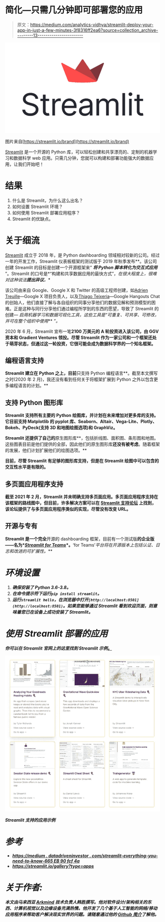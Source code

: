 # 简化—只需几分钟即可部署您的应用

> 原文：<https://medium.com/analytics-vidhya/streamlit-deploy-your-app-in-just-a-few-minutes-3f8316ff2ea6?source=collection_archive---------13----------------------->

![](img/475b9ecd5f2c378bc2ee6d9ee9ec60b3.png)

图片来自[https://streamlit.io/brand](https://streamlit.io/brand)

[Streamlit](https://streamlit.io/) 是一个开源的 Python 库，可以轻松创建和共享漂亮的、定制的机器学习和数据科学 web 应用。只需几分钟，您就可以构建和部署功能强大的数据应用，让我们开始吧！

# 结果

1.  什么是 Streamlit，为什么这么出名？
2.  如何设置 Streamlit 环境？
3.  如何使用 Streamlit 部署应用程序？
4.  Streamlit 的优缺点。

# 关于细流

[Streamlit](https://www.streamlit.io/) 成立于 2018 年，是 Python dashboarding 领域相对较新的公司。经过一年的开发工作，Streamlit 仪表板框架的测试版于 2019 年秋季发布**。该公司创建 Streamlit 的目标是创建一个开源框架来“ ***将 Python 脚本转化为交互式应用*** ”。Streamlit 的口号是*“构建和共享数据应用的最快方式”，*在很大程度上，很难对这种说法**提出异议**。**

该公司由来自 Google、Google X 和 Twitter 的高级工程师创建，如[Adrien Treuille](/@adrien.g.treuille)—Google X 项目负责人，以及[Thiago Teixeria](https://thiagot.com/)—Google Hangouts Chat 的创始人，他们直接了解与各自组织的同事分享他们的数据见解和预测模型的困难。正是这种与同行分享他们通过编程所学到的东西的愿望，导致了 Streamlit 的创建— **启用机器学习和数据可视化工具，这些工具是*“可重复、可共享、可修改，并可在整个组织中使用*** *”。*

2020 年 6 月，Streamlit 宣布一笔[](/streamlit/announcing-streamlits-21m-series-a-ae05daa6c885)**2100 万美元的 A 轮投资进入该公司，由 GGV 资本和 Gradient Ventures 领投。尽管 Streamlit 作为一家公司和一个框架还处于萌芽状态，但通过这一轮投资，它很可能会成为数据科学界的一个知名框架。**

## **编程语言支持**

**Streamlit 建立在 Python 之上，目前**只支持 Python 编程语言**。截至本文撰写之时(2020 年 2 月)，我还没有看到任何关于将框架扩展到 Python 之外以包含更多编程语言的计划。**

## **支持 Python 图形库**

**Streamlit **支持所有主要的 Python 绘图库**，并计划在未来增加对更多库的支持。它目前支持 Matplotlib 的 pyplot 库、Seaborn、Altair、Vega-Lite、Plotly、Bokeh、PyDeck(支持 3D 和地图绘图选项)和 GraphViz。**

**Streamlit 还提供了自己的**原生图形库**，包括折线图、面积图、条形图和地图。这些图表目前是他们提供的全部，因此他们的原生图形库**还没有被考虑**。随着框架的发展，他们计划扩展他们的绘图选项。**

**目前，尽管 Streamlit 有足够的图形库支持，但是在 Streamlit 绘图中可以包含的交互性水平是有限的。**

## **多页面应用程序支持**

**截至 2021 年 2 月，Streamlit **并未明确支持多页面应用。**多页面应用程序支持在该框架的路线图中，但目前，许多**解决方案可以在** [**Streamlit 支持论坛**](https://discuss.streamlit.io/) 上找到，该论坛提供了与多页面应用程序类似的实现，尽管没有改变 URL。**

## **开源与专有**

**Streamlit 是一个完全**开源的 dashboarding 框架，目前有一个测试版**的企业版——名为*[*Streamlit for Teams*](https://www.streamlit.io/for-teams)*。**‘for Teams’*平台将在开源版本上包括认证、日志和改进的可扩展性。***

# ***环境设置***

1.  ***确保安装了 Python 3.6-3.8。***
2.  ***在命令提示符下运行`pip install streamlit`。***
3.  ***运行`streamlit hello`，在浏览器中打开`[http://localhost:8501](http://localhost:8501)`。如果您能够通过 Streamlit 看到欢迎页面，则意味着您已在设备上成功安装了 Streamlit。***

# ***使用 Streamlit 部署的应用***

***你可以在 Streamlit 官网上的这里找到 Streamlit 示例[。](https://streamlit.io/gallery?type=apps)***

***![](img/05676b38c7012588eb12550dad28a5ab.png)***

***Streamlit 支持的应用示例***

# ***参考***

*   ***[https://medium . datadriveninvestor . com/streamlit-everything-you-need-to-know-665 EB 90 fcf 4a](https://medium.datadriveninvestor.com/streamlit-everything-you-need-to-know-665eb90fcf4a)***
*   ***https://streamlit.io/gallery?type=apps***

# ***关于作者:***

***本文由马来西亚 [Arkmind](https://arkmind.com.my) 技术负责人韩胜撰写。他对软件设计/架构相关的东西、计算机视觉以及边缘设备充满热情。他开发了几个基于人工智能的网络/移动应用程序来帮助客户解决现实世界的问题。请随意通过他的 [Github 简介](https://github.com/hansheng0512)了解他。***